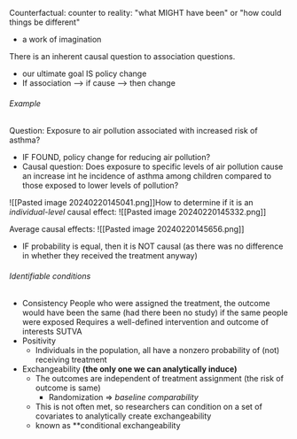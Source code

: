 Counterfactual: counter to reality: "what MIGHT have been" or "how could things be different"
- a work of imagination

There is an inherent causal question to association questions.
- our ultimate goal IS policy change
- If association --> if cause --> then change
###### Example
Question: Exposure to air pollution associated with increased risk of asthma?
- IF FOUND, policy change for reducing air pollution?
- Causal question: Does exposure to specific levels of air pollution cause an increase int he incidence of asthma among children compared to those exposed to lower levels of pollution?

![[Pasted image 20240220145041.png]]How to determine if it is an *individual-level* causal effect:
![[Pasted image 20240220145332.png]]

Average causal effects:
![[Pasted image 20240220145656.png]]
- IF probability is equal, then it is NOT causal (as there was no difference in whether they received the treatment anyway)

###### Identifiable conditions
- Consistency
	People who were assigned the treatment, the outcome would have been the same (had there been no study) if the same people were exposed
	Requires a well-defined intervention and outcome of interests
		SUTVA
- Positivity
	- Individuals in the population, all have a nonzero probability of (not) receiving treatment
- Exchangeability **(the only one we can analytically induce)**
	- The outcomes are independent of treatment assignment (the risk of outcome is same)
		- Randomization => *baseline comparability*
	- This is not often met, so researchers can condition on a set of covariates to analytically create exchangeability 
	- known as **conditional exchangeability
